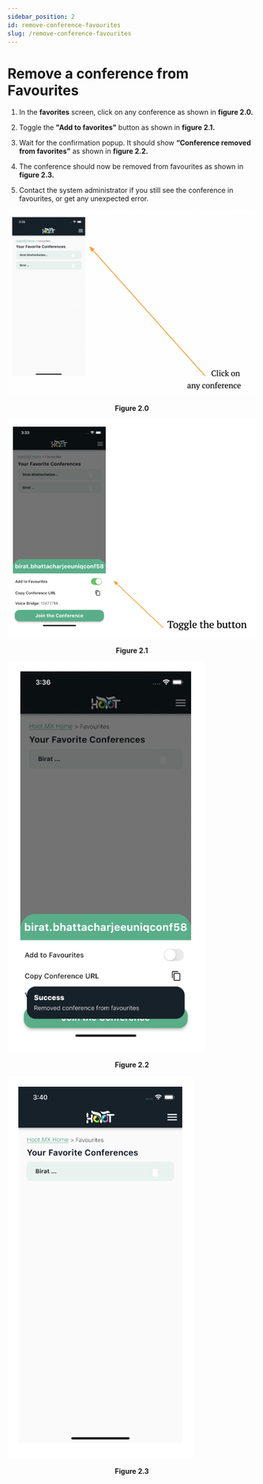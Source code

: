 ```yaml
---
sidebar_position: 2
id: remove-conference-favourites
slug: /remove-conference-favourites
---
```


# Remove a conference from Favourites

1. In the **favorites** screen, click on any conference as shown in **figure 2.0.**

2. Toggle the **"Add to favorites"** button as shown in **figure 2.1.**

3. Wait for the confirmation popup. It should show **“Conference removed from favorites”** as shown in **figure 2.2.**

4. The conference should now be removed from favourites as shown in **figure 2.3.**

5. Contact the system administrator if you still see the conference in favourites, or get any unexpected error.

![Figure 2.0](/img/remove-a-conf1.png)
<center><b>Figure 2.0</b></center>

![Figure 2.1](/img/remove-a-conf2.png)
<center><b>Figure 2.1</b></center>

![Figure 2.2](/img/remove-a-conf3.png)
<center><b>Figure 2.2</b></center>

![Figure 2.3](/img/remove-a-conf4.png)
<center><b>Figure 2.3</b></center>